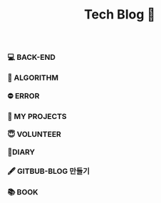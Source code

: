 # <p align="center">Tech Blog 🍃 </p>
<br>
<h3 align="center>📝 Categories</h3>
           <br><br>
<h4 align="center">
💻 BACK-END<br><br>
🧮 ALGORITHM<br><br>
⛔ ERROR<br><br>
📔 MY PROJECTS<br><br>
😇 VOLUNTEER<br><br>
📖DIARY<br><br>
🖋 GITBUB-BLOG 만들기<br><br>
📚 BOOK
</h4><br>

